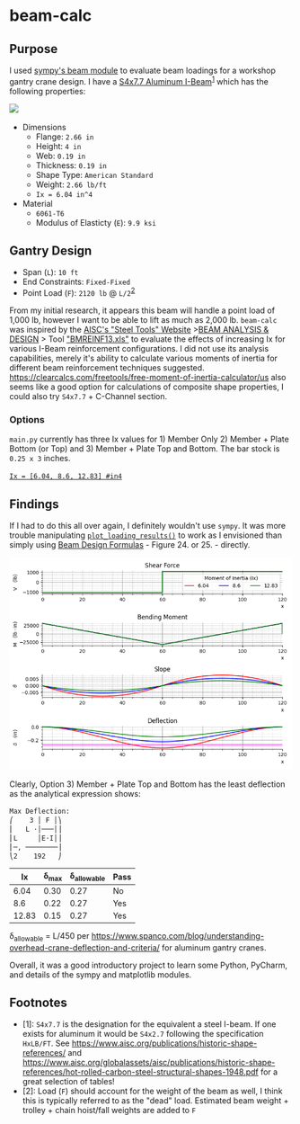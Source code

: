 # beam-calc

## Purpose
I used [sympy's beam module](https://docs.sympy.org/latest/modules/physics/continuum_mechanics/beam_problems.html#example-7) to evaluate beam loadings for a workshop gantry crane design. I have a [S4x7.7 Aluminum I-Beam](https://www.onlinemetals.com/en/buy/aluminum/2-66-x-4-x-0-19-aluminum-i-beam-6061-t6-extruded-american-standard/pid/13218)<sup>[1](#footnote1)</sup> which has the following properties:

![](https://www.onlinemetals.com/medias/8798569234462.jpg?context=bWFzdGVyfGltYWdlc3wzNDg2OHxpbWFnZS9qcGVnfGltYWdlcy9oY2QvaDE4LzkxMDI5MzIwODI3MTguanBnfDcwYjQxNDQxODE2NmI2ZmMyOTU4NTBjYjgzOGRlMDdkMDFjYzJhMzhjNWNlYzk4YWZjYmY2OWRjMWRiOGMyZTg)
* Dimensions
  * Flange: `2.66 in`
  * Height: `4 in`
  * Web: `0.19 in`
  * Thickness: `0.19 in`
  * Shape Type: `American Standard`
  * Weight: `2.66 lb/ft`
  * `Ix = 6.04 in^4`
* Material
  * `6061-T6`
  * Modulus of Elasticty (`E`): `9.9 ksi`

## Gantry Design
* Span (`L`): `10 ft`
* End Constraints: `Fixed-Fixed`
* Point Load (`F`): `2120 lb` @ `L/2`<sup>[2](#footnote2)</sup>

From my initial research, it appears this beam will handle a point load of 1,000 lb, however I want to be able to lift as much as 2,000 lb. `beam-calc` was inspired by the [AISC's "Steel Tools" Website](https://www.steeltools.org/) >[BEAM ANALYSIS & DESIGN](https://www.steeltools.org/beam.php) > Tool ["BMREINF13.xls"](https://linus.aisc.org/steeltools/dl_count/click.php?id=%20BMREINF13.xls) to evaluate the effects of increasing Ix for various I-Beam reinforcement configurations. I did not use its analysis capabilities, merely it's ability to calculate various moments of inertia for different beam reinforcement techniques suggested. https://clearcalcs.com/freetools/free-moment-of-inertia-calculator/us also seems like a good option for calculations of composite shape properties, I could also try `S4x7.7` + C-Channel section.

### Options
`main.py` currently has three Ix values for 1) Member Only 2) Member + Plate Bottom (or Top) and 3) Member + Plate Top and Bottom. The bar stock is `0.25 x 3` inches.

[`Ix = [6.04, 8.6, 12.83] #in4`](https://github.com/brio50/beam-calc/blob/main/main.py#L97)

## Findings

If I had to do this all over again, I definitely wouldn't use `sympy`. It was more trouble manipulating [`plot_loading_results()`](https://docs.sympy.org/latest/modules/physics/continuum_mechanics/beam.html#sympy.physics.continuum_mechanics.beam.Beam.plot_loading_results) to work as I envisioned than simply using [Beam Design Formulas](https://www.awc.org/pdf/codes-standards/publications/design-aids/AWC-DA6-BeamFormulas-0710.pdf) - Figure 24. or 25. - directly.

![](result.png)

Clearly, Option 3) Member + Plate Top and Bottom has the least deflection as the analytical expression shows:

```
Max Deflection:
⎛    3 │ F │⎞
⎜   L ⋅│───│⎟
⎜L     │E⋅I│⎟
⎜─, ────────⎟
⎝2    192   ⎠
```

| Ix | &delta;<sub>max</sub> | &delta;<sub>allowable</sub> | Pass |
|-------|------|------|-----|
|  6.04 | 0.30 | 0.27 | No  |
|  8.6  | 0.22 | 0.27 | Yes |
| 12.83 | 0.15 | 0.27 | Yes |

&delta;<sub>allowable</sub> = L/450 per https://www.spanco.com/blog/understanding-overhead-crane-deflection-and-criteria/ for aluminum gantry cranes.

Overall, it was a good introductory project to learn some Python, PyCharm, and details of the sympy and matplotlib modules.


## Footnotes
* <a name="footnote1">[1]</a>: `S4x7.7` is the designation for the equivalent a steel I-beam. If one exists for aluminum it would be `S4x2.7` following the specification  `HxLB/FT`. See https://www.aisc.org/publications/historic-shape-references/ and https://www.aisc.org/globalassets/aisc/publications/historic-shape-references/hot-rolled-carbon-steel-structural-shapes-1948.pdf for a great selection of tables!
* <a name="footnote2">[2]</a>: Load (`F`) should account for the weight of the beam as well, I think this is typically referred to as the "dead" load. Estimated beam weight + trolley + chain hoist/fall weights are added to `F` 
